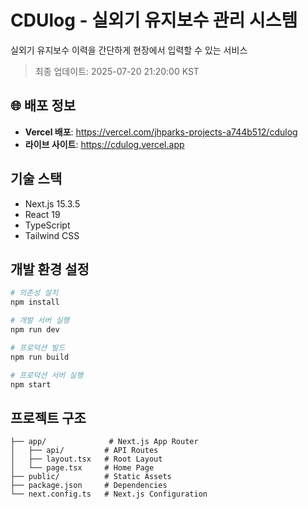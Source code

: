 # CDUlog - 실외기 유지보수 관리 시스템

실외기 유지보수 이력을 간단하게 현장에서 입력할 수 있는 서비스

> 최종 업데이트: 2025-07-20 21:20:00 KST

## 🌐 배포 정보
- **Vercel 배포**: https://vercel.com/jhparks-projects-a744b512/cdulog
- **라이브 사이트**: https://cdulog.vercel.app

## 기술 스택

- Next.js 15.3.5
- React 19
- TypeScript
- Tailwind CSS

## 개발 환경 설정

```bash
# 의존성 설치
npm install

# 개발 서버 실행
npm run dev

# 프로덕션 빌드
npm run build

# 프로덕션 서버 실행
npm start
```

## 프로젝트 구조

```
├── app/              # Next.js App Router
│   ├── api/         # API Routes
│   ├── layout.tsx   # Root Layout
│   └── page.tsx     # Home Page
├── public/          # Static Assets
├── package.json     # Dependencies
└── next.config.ts   # Next.js Configuration
```